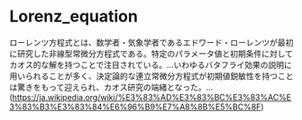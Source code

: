 # Lorenz_equation
ローレンツ方程式とは、数学者・気象学者であるエドワード・ローレンツが最初に研究した非線型常微分方程式である。特定のパラメータ値と初期条件に対してカオス的な解を持つことで注目されている。...いわゆるバタフライ効果の説明に用いられることが多く、決定論的な連立常微分方程式が初期値鋭敏性を持つことは驚きをもって迎えられ、カオス研究の端緒となった。...
(https://ja.wikipedia.org/wiki/%E3%83%AD%E3%83%BC%E3%83%AC%E3%83%B3%E3%83%84%E6%96%B9%E7%A8%8B%E5%BC%8F)
